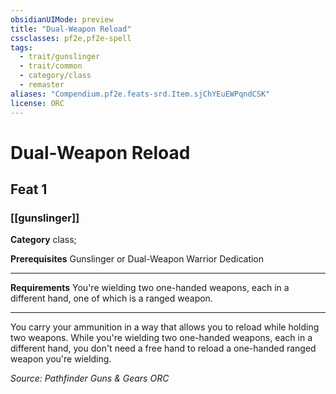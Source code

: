 ```yaml
---
obsidianUIMode: preview
title: "Dual-Weapon Reload"
cssclasses: pf2e,pf2e-spell
tags:
  - trait/gunslinger
  - trait/common
  - category/class
  - remaster
aliases: "Compendium.pf2e.feats-srd.Item.sjChYEuEWPqndCSK"
license: ORC
---
```

# Dual-Weapon Reload
## Feat 1
### [[gunslinger]]

**Category** class; 



**Prerequisites** Gunslinger or Dual-Weapon Warrior Dedication
* * *
**Requirements** You're wielding two one-handed weapons, each in a different hand, one of which is a ranged weapon.

* * *

You carry your ammunition in a way that allows you to reload while holding two weapons. While you're wielding two one-handed weapons, each in a different hand, you don't need a free hand to reload a one-handed ranged weapon you're wielding.

*Source: Pathfinder Guns & Gears*
*ORC*